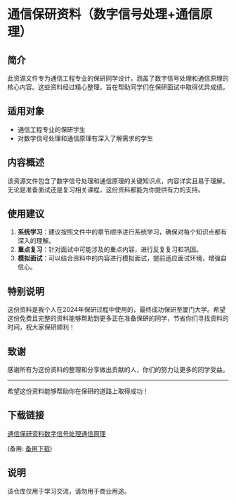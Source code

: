 # 通信保研资料（数字信号处理+通信原理）

## 简介

此资源文件专为通信工程专业的保研同学设计，涵盖了数字信号处理和通信原理的核心内容。这些资料经过精心整理，旨在帮助同学们在保研面试中取得优异成绩。

## 适用对象

- 通信工程专业的保研学生
- 对数字信号处理和通信原理有深入了解需求的学生

## 内容概述

该资源文件包含了数字信号处理和通信原理的关键知识点，内容详实且易于理解。无论是准备面试还是复习相关课程，这份资料都能为你提供有力的支持。

## 使用建议

1. **系统学习**：建议按照文件中的章节顺序进行系统学习，确保对每个知识点都有深入的理解。
2. **重点复习**：针对面试中可能涉及的重点内容，进行反复复习和巩固。
3. **模拟面试**：可以结合资料中的内容进行模拟面试，提前适应面试环境，增强自信心。

## 特别说明

这份资料是我个人在2024年保研过程中使用的，最终成功保研至厦门大学。希望这份免费且完整的资料能够帮助到更多正在准备保研的同学，节省你们寻找资料的时间，祝大家保研顺利！

## 致谢

感谢所有为这份资料的整理和分享做出贡献的人，你们的努力让更多的同学受益。

---

希望这份资料能够帮助你在保研的道路上取得成功！

## 下载链接
[通信保研资料数字信号处理通信原理](https://pan.quark.cn/s/1d93a1210b7f) 

(备用: [备用下载](https://pan.baidu.com/s/1ZnTctfcot8TUrYjvb1XMlw?pwd=1234))

## 说明

该仓库仅用于学习交流，请勿用于商业用途。
